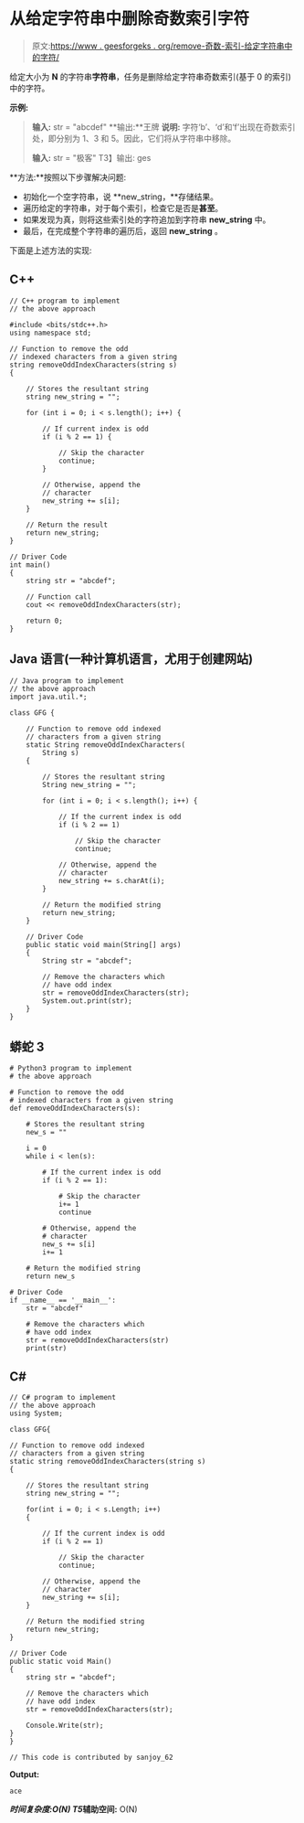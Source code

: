 # 从给定字符串中删除奇数索引字符

> 原文:[https://www . geesforgeks . org/remove-奇数-索引-给定字符串中的字符/](https://www.geeksforgeeks.org/remove-odd-indexed-characters-from-a-given-string/)

给定大小为 **N** 的字符串**字符串**，任务是删除给定字符串奇数索引(基于 0 的索引)中的字符。

**示例:**

> **输入:** str = "abcdef"
> **输出:**王牌
> **说明:**
> 字符‘b’、‘d’和‘f’出现在奇数索引处，即分别为 1、3 和 5。因此，它们将从字符串中移除。
> 
> **输入:** str = "极客"
> T3】输出: ges

**方法:**按照以下步骤解决问题:

*   初始化一个空字符串，说 **new_string，**存储结果。
*   遍历给定的字符串，对于每个索引，检查它是否是**甚至**。
*   如果发现为真，则将这些索引处的字符追加到字符串 **new_string** 中。
*   最后，在完成整个字符串的遍历后，返回 **new_string** 。

下面是上述方法的实现:

## C++

```
// C++ program to implement
// the above approach

#include <bits/stdc++.h>
using namespace std;

// Function to remove the odd
// indexed characters from a given string
string removeOddIndexCharacters(string s)
{

    // Stores the resultant string
    string new_string = "";

    for (int i = 0; i < s.length(); i++) {

        // If current index is odd
        if (i % 2 == 1) {

            // Skip the character
            continue;
        }

        // Otherwise, append the
        // character
        new_string += s[i];
    }

    // Return the result
    return new_string;
}

// Driver Code
int main()
{
    string str = "abcdef";

    // Function call
    cout << removeOddIndexCharacters(str);

    return 0;
}
```

## Java 语言(一种计算机语言，尤用于创建网站)

```
// Java program to implement
// the above approach
import java.util.*;

class GFG {

    // Function to remove odd indexed
    // characters from a given string
    static String removeOddIndexCharacters(
        String s)
    {

        // Stores the resultant string
        String new_string = "";

        for (int i = 0; i < s.length(); i++) {

            // If the current index is odd
            if (i % 2 == 1)

                // Skip the character
                continue;

            // Otherwise, append the
            // character
            new_string += s.charAt(i);
        }

        // Return the modified string
        return new_string;
    }

    // Driver Code
    public static void main(String[] args)
    {
        String str = "abcdef";

        // Remove the characters which
        // have odd index
        str = removeOddIndexCharacters(str);
        System.out.print(str);
    }
}
```

## 蟒蛇 3

```
# Python3 program to implement
# the above approach

# Function to remove the odd
# indexed characters from a given string
def removeOddIndexCharacters(s): 

    # Stores the resultant string 
    new_s = "" 

    i = 0
    while i < len(s): 

        # If the current index is odd
        if (i % 2 == 1):

            # Skip the character
            i+= 1
            continue

        # Otherwise, append the 
        # character 
        new_s += s[i]
        i+= 1

    # Return the modified string 
    return new_s 

# Driver Code 
if __name__ == '__main__': 
    str = "abcdef"

    # Remove the characters which 
    # have odd index 
    str = removeOddIndexCharacters(str) 
    print(str)
```

## C#

```
// C# program to implement 
// the above approach 
using System;

class GFG{ 

// Function to remove odd indexed 
// characters from a given string 
static string removeOddIndexCharacters(string s) 
{ 

    // Stores the resultant string 
    string new_string = ""; 

    for(int i = 0; i < s.Length; i++)
    { 

        // If the current index is odd 
        if (i % 2 == 1) 

            // Skip the character 
            continue; 

        // Otherwise, append the 
        // character 
        new_string += s[i]; 
    } 

    // Return the modified string 
    return new_string; 
} 

// Driver Code 
public static void Main() 
{ 
    string str = "abcdef"; 

    // Remove the characters which 
    // have odd index 
    str = removeOddIndexCharacters(str); 

    Console.Write(str); 
} 
}

// This code is contributed by sanjoy_62
```

**Output:** 

```
ace

```

***时间复杂度:**O(N)*
T5**辅助空间:** O(N)